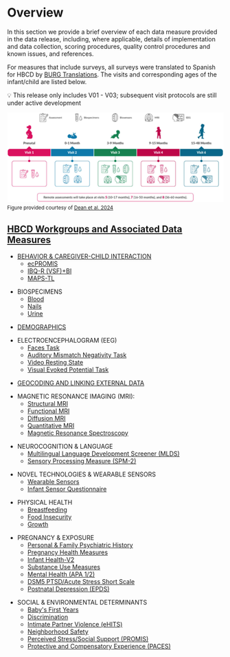 # Overview

In this section we provide a brief overview of each data measure provided in the data release, including, where applicable, details of implementation and data collection, scoring procedures, quality control procedures and known issues, and references.

For measures that include surveys, all surveys were translated to Spanish for HBCD by [BURG Translations](https://burgtranslations.com/our-services/). The visits and corresponding ages of the infant/child are listed below.

<p>
<div id="notification-banner" class="notification-banner">
  <span class="notification-content">
    <span class="emoji">&#x1f4a1;</span>
    <span class="text">
      This release only includes V01 - V03; subsequent visit protocols are still under active development
    </span>
  </span>
</div>
</p>

![](Deanetal2024_visits.png)
<small>Figure provided courtesy of <a href="https://doi.org/10.1016/j.dcn.2024.101452">Dean et al. 2024</small>

## HBCD Workgroups and Associated Data Measures

<ul>
<li>BEHAVIOR & CAREGIVER-CHILD INTERACTION
<ul>
<li><a href="beh_CG_interaction/ecPROMIS">ecPROMIS</a></li>
<li><a href="beh_CG_interaction/IBQ-R">IBQ-R (VSF)+BI</a></li>
<li><a href="beh_CG_interaction/MAPS-TL">MAPS-TL</a></li></ul>
</li>
</ul>

<ul>
<li>BIOSPECIMENS
<ul>
<li><a href="biospecimens/blood">Blood</a></li>
<li><a href="biospecimens/nails">Nails</a></li>
<li><a href="biospecimens/urine">Urine</a></li></ul>
</li>
</ul>

<ul>
<li><a href="demographics">DEMOGRAPHICS</a></li>
</ul>

<ul>
<li>ELECTROENCEPHALOGRAM (EEG) 
<ul>
<li><a href="eeg/faces_task">Faces Task</a></li>
<li><a href="eeg/aud_mm">Auditory Mismatch Negativity Task</a></li>
<li><a href="eeg/video_rs">Video Resting State</a></li>
<li><a href="eeg/vis_ep_task">Visual Evoked Potential Task</a> </li></ul>
</li>
</ul>

<ul>
<li><a href="geocoding">GEOCODING AND LINKING EXTERNAL DATA</a></li>
</ul>

<ul>
<li>MAGNETIC RESONANCE IMAGING (MRI):
<ul>
<li><a href="mri/smri">Structural MRI</a></li>
<li><a href="mri/fmri">Functional MRI</a></li>
<li><a href="mri/dmri">Diffusion MRI</a></li>
<li><a href="mri/quant">Quantitative MRI</a></li>
<li><a href="mri/mrs">Magnetic Resonance Spectroscopy</a></li></ul>
</li>
</ul>

<ul>
<li>NEUROCOGNITION & LANGUAGE 
<ul>
<li><a href="neurocog/MLDS">Multilingual Language Development Screener (MLDS)</a> </li>
<li><a href="neurocog/SPM2">Sensory Processing Measure (SPM-2)</a> </li></ul>
</li>
</ul>

<ul>
<li>NOVEL TECHNOLOGIES & WEARABLE SENSORS 
<ul>
<li><a href="sensors/wearable_sensors">Wearable Sensors</a></li>
<li><a href="sensors/sensor_questionnaire">Infant Sensor Questionnaire</a></li></ul>
</li>
</ul>

<ul>
<li>PHYSICAL HEALTH 
<ul>
<li><a href="physicalhealth#breastfeeding">Breastfeeding</a></li>
<li><a href="physicalhealth#food-insecurity">Food Insecurity</a></li>
<li><a href="physicalhealth#growth">Growth</a></li>
</ul>
</li>
</ul>

<ul>
<li>PREGNANCY & EXPOSURE 
<ul>
<li><a href="pregexp/psych_history">Personal & Family Psychiatric History</a></li>
<li><a href="pregexp/preghealth_all">Pregnancy Health Measures</a></li>
<li><a href="pregexp/infanthealth">Infant Health-V2</a></li>
<li><a href="pregexp/substanceuse_all">Substance Use Measures</a></li>
<li><a href="pregexp/mentalhealth">Mental Health (APA 1/2)</a></li>
<li><a href="pregexp/NSESSS">DSM5 PTSD/Acute Stress Short Scale</a></li>
<li><a href="pregexp/EPDS">Postnatal Depression (EPDS)</a></li>
</ul>
</li>
</ul>

<ul>
<li>SOCIAL & ENVIRONMENTAL DETERMINANTS
<ul>
<li><a href="socenv_determinants/bfy">Baby's First Years</a></li>
<li><a href="socenv_determinants/discrimination">Discrimination</a></li>
<li><a href="socenv_determinants/eHITS">Intimate Partner Violence (eHITS)</a></li>
<li><a href="socenv_determinants/neighborhood_safety">Neighborhood Safety</a></li>
<li><a href="socenv_determinants/PROMIS">Perceived Stress/Social Support (PROMIS)</a></li>
<li><a href="socenv_determinants/PACES">Protective and Compensatory Experience (PACES)</a></li>
</ul>
</li>
</ul>
